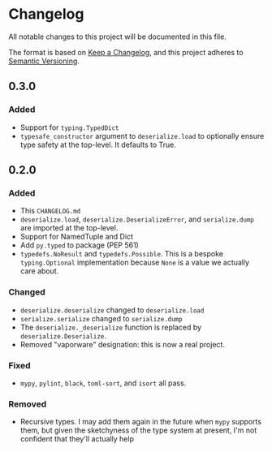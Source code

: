 # Changelog

All notable changes to this project will be documented in this file.

The format is based on [Keep a Changelog](https://keepachangelog.com/en/1.0.0/),
and this project adheres to [Semantic Versioning](https://semver.org/spec/v2.0.0.html).

## 0.3.0

### Added

* Support for `typing.TypedDict`
* `typesafe_constructor` argument to `deserialize.load` to optionally ensure type safety at the top-level. It defaults to True.

## 0.2.0

### Added

* This `CHANGELOG.md`
* `deserialize.load`, `deserialize.DeserializeError`, and `serialize.dump` are imported at the top-level.
* Support for NamedTuple and Dict
* Add `py.typed` to package (PEP 561)
* `typedefs.NoResult` and `typedefs.Possible`. This is a bespoke `typing.Optional` implementation because `None` is a value we actually care about.

### Changed

* `deserialize.deserialize` changed to `deserialize.load`
* `serialize.serialize` changed to `serialize.dump`
* The `deserialize._deserialize` function is replaced by `deserialize.Deserialize`.
* Removed "vaporware" designation: this is now a real project.

### Fixed

* `mypy`, `pylint`, `black`, `toml-sort`, and `isort` all pass.

### Removed

* Recursive types. I may add them again in the future when `mypy` supports them, but given the sketchyness of the type system at present, I'm not confident that they'll actually help
